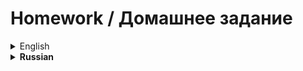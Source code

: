 # Homework / Домашнее задание

<details>
	<summary>English</summary>
	<ul>
		<li>Create a repository `goit-markup-hw-01`.</li>
		<li>Perform HTML markup of the page layout <a href="https://www.figma.com/file/oTYBECAN79dXy19hzWObO4/Web-Studio-(Version-2.1)?node-id=0%3A1"><b>homework #1<b></a>, without CSS styling.</li>
		<li>Set up `GitHub Pages` and add a link to the live page in the header of the GitHub-repository.</li>
	</ul>
	
## Eligibility criteria for a mentor

### Project

**`«A1»`** The main HTML file is called `index.html`.

**`«A2»`** At the root of the project there is a folder `images` with images.

**`«A3»`** There are no capital letters, spaces and transliteration in the file names, only letters and words of the English language.

**`«A4»`** Source code formatted with `Prettier`.

**`«A5»`** All images and text content are taken from the layout.

**`«A6»`** All bitmaps are optimized using
[squoosh](https://squoosh.app/).

**`«A7»`** The code is written as follows [**manual**](https://codeguide.co/).

### Markup

**`«B1»`** The `Studio` page markup is typed in the file `index.html`.

**`«B2»`** Completed HTML markup of all layout elements.

**`«B3»`** Tags are used according to their semantic meaning.

**`«B4»`** HTML passes validation [**validator**](http://validator.w3.org/nu/)
без ошибок.

**`«B5»`** The markup has tags to highlight the main structure of the page: `<header>`, `<main>` и `<footer>`.

**`«B6»`** The logo in the header and footer is a link with text, not an image.

**`«B7»`** The `<nav>` tag is used once on the page - in the header.

**`«B8»`** Contacts in the header (mail and phone) are outside the `<nav>` tag.

**`«B9»`** `<h1>` tag used once per page.

**`«B10»`** The element with the text `"Order a service"` is a button with `type="button"`.

**`«B11»`** Section headings are tagged `<h2>`.

**`«B12»`** The `<img>` tags have size attributes, at least `width`.

**`«B13»`** `<img>` tags have an `alt` attribute that is filled with a short description of what is shown in the picture.

**`«B14»`** Images are exported from the layout in the format `jpg`.

**`«B15»`** Groups of elements of the same type are collected in lists `<ul>`.

**`«B16»`** The `<address>` tag is only used in the footer. 
</details>
<details>
<summary>Russian</summary>
 	<ul>
		<li>Создай репозиторий `goit-markup-hw-01`.</li>
		<li>Выполни HTML-разметку макета страницы <a href="https://www.figma.com/file/oTYBECAN79dXy19hzWObO4/Web-Studio-(Version-2.1)?node-id=0%3A1"><b>homework #1<b></a>, без CSS оформления.</li>
		<li>Настрой `GitHub Pages` и добавь ссылку на живую страницу в шапку GitHub-репозитория.</li>
	</ul>

## Критерии приёма работы наставником

### Проект

**`«A1»`** Главный HTML-файл называется `index.html`.

**`«A2»`** В корне проекта есть папка `images` с изображениями.

**`«A3»`** В названиях файлов нет заглавных букв, пробелов и транслита, только
буквы и слова английского языка.

**`«A4»`** Исходный код отформатирован при помощи `Prettier`.

**`«A5»`** Все изображения и текстовый контент взяты из макета.

**`«A6»`** Все растровые изображения оптимизированы используя
[squoosh](https://squoosh.app/).

**`«A7»`** Код написан следуя [**руководству**](https://codeguide.co/).

### Разметка

**`«B1»`** Разметка страницы `Студия` набрана в файле `index.html`.

**`«B2»`** Выполнена HTML-разметка всех элементов макета.

**`«B3»`** Теги использованы согласно их семантического смысла.

**`«B4»`** HTML проходит проверку [**валидатором**](http://validator.w3.org/nu/)
без ошибок.

**`«B5»`** В разметке есть теги для выделения основной структуры страницы:
`<header>`, `<main>` и `<footer>`.

**`«B6»`** Логотип в хедере и футере - это ссылка с текстом, не изображение.

**`«B7»`** Тег `<nav>` использован единожды на странице – в хедере.

**`«B8»`** Контакты в хедере (почта и телефон) находятся вне тега `<nav>`.

**`«B9»`** Тег `<h1>` использован один раз на странице.

**`«B10»`** Элемент с текстом `"Заказать услугу"` - это кнопка с
`type="button"`.

**`«B11»`** Заголовки секций размечены тегом `<h2>`.

**`«B12»`** У тегов `<img>` указаны атрибуты размеров, как минимум `width`.

**`«B13»`** У тегов `<img>` есть атрибут `alt`, который заполнен кратким
описанием о том, что изображено на картинке.

**`«B14»`** Изображения экспортированы из макета в формате `jpg`.

**`«B15»`** Группы однотипных элементов собраны в списки `<ul>`.

**`«B16»`** Тег `<address>` использован только в футере.
</details>



